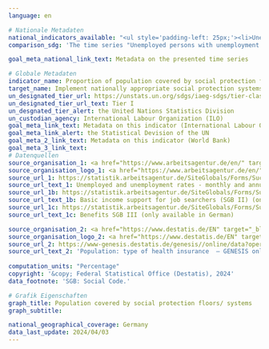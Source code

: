 ```yaml
---
language: en    

# Nationale Metadaten    
national_indicators_available: "<ul style='padding-left: 25px;'><li>Unemployed persons with unemployment benefits</li> <li> Population covered by health insurance</li></ul>"    
comparison_sdg: 'The time series "Unemployed persons with unemployment benefits" is compliant with the UN metadata. The time series "Population covered by health insurance" provides additional information.'    

goal_meta_national_link_text: Metadata on the presented time series    

# Globale Metadaten    
indicator_name: Proportion of population covered by social protection floors/ systems, by sex, distinguishing children, unemployed persons, older persons, persons with disabilities, pregnant women, newborns, work-injury victims and the poor and the vulnerable    
target_name: Implement nationally appropriate social protection systems and measures for all, including floors, and by 2030 achieve substantial coverage of the poor and the vulnerable    
un_designated_tier_url: https://unstats.un.org/sdgs/iaeg-sdgs/tier-classification/    
un_designated_tier_url_text: Tier I    
un_desgnated_tier_alert: the United Nations Statistics Division    
un_custodian_agency: International Labour Organization (ILO)    
goal_meta_link_text: Metadata on this indicator (International Labour Organization)    
goal_meta_link_alert: the Statistical Devision of the UN    
goal_meta_2_link_text: Metadata on this indicator (World Bank)    
goal_meta_3_link_text:         
# Datenquellen
source_organisation_1: <a href="https://www.arbeitsagentur.de/en/" target="_blank"> Federal Employment Agency </a>
source_organisation_logo_1: <a href="https://www.arbeitsagentur.de/en/" target="_blank"><img src="https://sdg-indikatoren.de/public/OrgImgEn/ba.png" alt="Logo ba" style="height:60px; width:148px"/></a>
source_url_1: https://statistik.arbeitsagentur.de/SiteGlobals/Forms/Suche/Einzelheftsuche_Formular.html?nn=1184484&topic_f=alo-zeitreihe-dwo
source_url_text_1: Unemployed and unemployment rates - monthly and annual figures since 1950 (only available in German) – Table 2.6.1
source_url_1b: https://statistik.arbeitsagentur.de/SiteGlobals/Forms/Suche/Einzelheftsuche_Formular.html?nn=1524052&topic_f=zeitreihekreise-zr-gruarb
source_url_text_1b: Basic income support for job searchers (SGB II) (only available in German)
source_url_1c: https://statistik.arbeitsagentur.de/SiteGlobals/Forms/Suche/Einzelheftsuche_Formular.html?nn=1524082&topic_f=arbeitslosengeld-zr-alg
source_url_text_1c: Benefits SGB III (only available in German)

source_organisation_2: <a href="https://www.destatis.de/EN" target="_blank"> Federal Statistical Office (Destatis) </a>
source_organisation_logo_2: <a href="https://www.destatis.de/EN" target="_blank"><img src="https://sdg-indikatoren.de/public/OrgImgEn/destatis.png" alt="Logo destatis" style="height:60px; width:148px"/></a>
source_url_2: https://www-genesis.destatis.de/genesis//online/data?operation=table&code=12211-9016&bypass=true&language=en
source_url_text_2: 'Population: type of health insurance  – GENESIS online 12211-9016'
    
computation_units: "Percentage"    
copyright: '&copy; Federal Statistical Office (Destatis), 2024'    
data_footnote: 'SGB: Social Code.'    

# Grafik Eigenschaften    
graph_title: Population covered by social protection floors/ systems
graph_subtitle:     

national_geographical_coverage: Germany    
data_last_update: 2024/04/03    
---
```


<span></span>